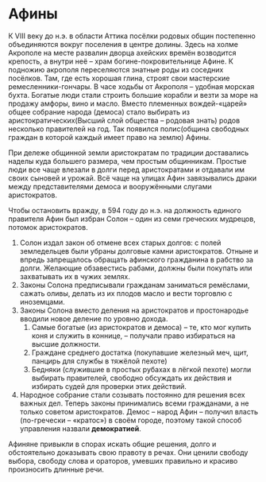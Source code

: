 # Афины
К VIII веку до н.э. в области Аттика посёлки родовых общин постепенно объединяются вокруг поселения в центре долины. Здесь на холме Акрополе на месте развалин дворца ахейских времён возводится крепость, а внутри неё – храм богине-покровительнице Афине. К подножию акрополя переселяются знатные роды из соседних посёлков. Там, где есть хорошая глина, строят свои мастерские ремесленники-гончары. В часе ходьбы от Акрополя – удобная морская бухта. Богатые люди стали строить большие корабли и везти за море на продажу амфоры, вино и масло. Вместо племенных вождей-«царей» общее собрание народа (демоса) стало выбирать из аристократических(Высший слой общества – родовая знать) родов несколько правителей на год. Так появился полис(община свободных граждан в которой каждый имеет право на землю) Афины.

При дележе общинной земли аристократам по традиции доставались наделы куда большего размера, чем простым общинникам. Простые люди все чаще влезали в долги перед аристократами и отдавали им своих сыновей и урожай. Всё чаще на улицах Афин завязывались драки между представителями демоса и вооружёнными слугами аристократов.

Чтобы остановить вражду, в 594 году до н.э. на должность единого правителя Афин был избран Солон – один из семи греческих мудрецов, потомок аристократов. 
1. Солон издал закон об отмене всех старых долгов: с полей земледельцев были убраны долговые камни аристократов. Отныне и впредь запрещалось обращать афинского гражданина в рабство за долги. Желающие обзавестись рабами, должны были покупать или захватывать их в чужих землях. 
2. Законы Солона предписывали гражданам заниматься ремёслами, сажать оливы, делать из их плодов масло и вести торговлю с иноземцами.
3. Законы Солона вместо деления на аристократов и простонародье вводили новое деление по уровню дохода. 
	1. Самые богатые (из аристократов и демоса) – те, кто мог купить коня и служить в коннице, – получали право избираться на высшие должности. 
	2. Граждане среднего достатка (покупавшие железный меч, щит, панцирь для службы в тяжёлой пехоте)
	3. Бедняки (служившие в простых рубахах в лёгкой пехоте) могли выбирать правителей, свободно обсуждать их действия и избирать судей для проверки этих действий. 
4. Народное собрание стали созывать постоянно для решения всех важных дел. Теперь законы принимались всеми гражданами, а не только советом аристократов. Демос – народ Афин – получил власть (по-гречески – «кратос») в своём городе, поэтому такой способ управления назвали **демократией**. 

Афиняне привыкли в спорах искать общие решения, долго и обстоятельно доказывать свою правоту в речах. Они ценили свободу выбора, свободу слова и ораторов, умевших правильно и красиво произносить длинные речи.